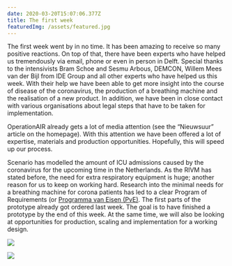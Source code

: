 ```yaml
---
date: 2020-03-20T15:07:06.377Z
title: The first week
featuredImg: /assets/featured.jpg
---
```

The first week went by in no time. It has been amazing to receive so many positive reactions. On top of that, there have been experts who have helped us tremendously via email, phone or even in person in Delft. Special thanks to the intensivists Bram Schoe and Sesmu Arbous, DEMCON, Willem Mees van der Bijl from IDE Group and all other experts who have helped us this week. With their help we have been able to get more insight into the course of disease of the coronavirus, the production of a breathing machine and the realisation of a new product.
In addition, we have been in close contact with various organisations about legal steps that have to be taken for implementation. 

OperationAIR already gets a lot of media attention (see the “Nieuwsuur” article on the homepage). With this attention we have been offered a lot of expertise, materials and production opportunities. Hopefully, this will speed up our process.

Scenario has modelled the amount of ICU admissions caused by the coronavirus for the upcoming time in the Netherlands. As the RIVM has stated before, the need for extra respiratory equipment is huge; another reason for us to keep on working hard. Research into the minimal needs for a breathing machine for corona patients has led to a clear Program of Requirements (or [Programma van Eisen (PvE)](/ontwerpeisen). The first parts of the prototype already got ordered last week. The goal is to have finished a prototype by the end of this week. At the same time, we will also be looking at opportunities for production, scaling and implementation for a working design.

![](/assets/img_0620.jpg)

![](/assets/img_0700-2.jpg)